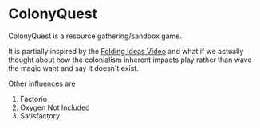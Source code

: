 # ColonyQuest
ColonyQuest is a resource gathering/sandbox game.

It is partially inspired by the [Folding Ideas Video](https://www.youtube.com/watch?v=d6i5Ylu0mgM) 
and what if we actually thought about how the colonialism inherent impacts play rather than wave the
magic want and say it doesn't exist.

Other influences are
1. Factorio
2. Oxygen Not Included
3. Satisfactory
